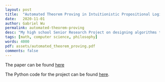 ```yaml
---
layout: post
title:  "Automated Theorem Proving in Intuitionistic Propositional Logic"
date:   2020-11-01
author: Gabriel Wu
permalink: automated-theorem-proving
desc: "My high school Senior Research Project on designing algorithms to search for constructive proofs of logic theorems."
tags: [math, computer science, philosophy]
words: 4000
pdf: assets/automated_theorem_proving.pdf
comments: false
---
```


The paper can be found [here](assets/automated_theorem_proving.pdf)

The Python code for the project can be found [here](https://github.com/GabrielDWu/intuitionistic-theorem-proving).